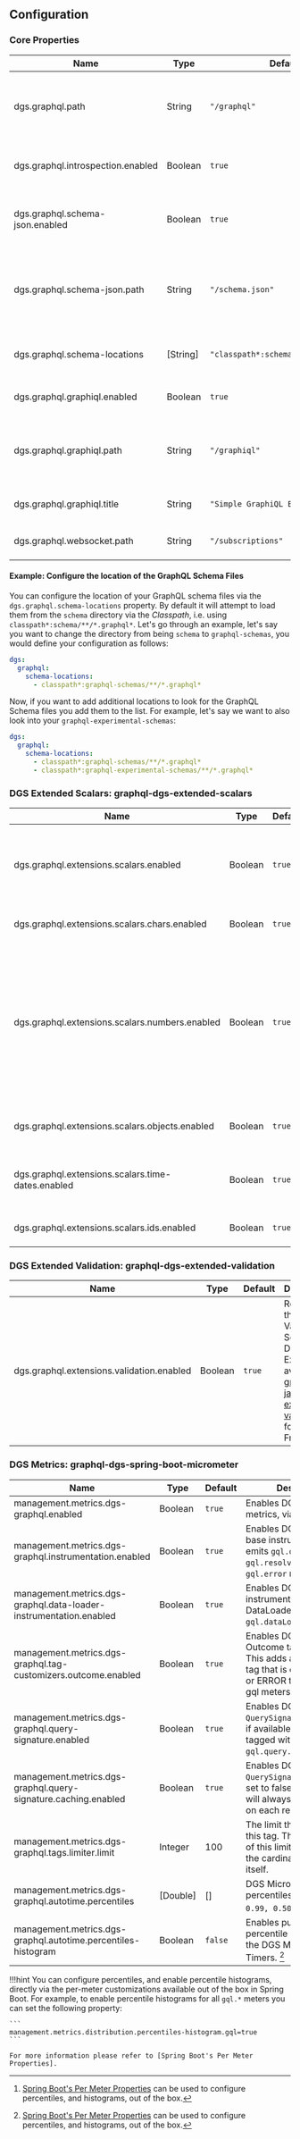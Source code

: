 ## Configuration

### Core Properties

| Name                              | Type     | Default                             | Description                                              |
|-----------------------------------|----------|-------------------------------------|----------------------------------------------------------|
| dgs.graphql.path                  | String   | `"/graphql"`                        | Path to the endpoint that will serve GraphQL requests.   |
| dgs.graphql.introspection.enabled | Boolean  | `true`                              | Enables graphql introspection functionality.             |
| dgs.graphql.schema-json.enabled   | Boolean  | `true`                              | Enables schema-json endpoint functionality.              |
| dgs.graphql.schema-json.path      | String   | `"/schema.json"`                    | Path to the schema-json endpoint without trailing slash. |
| dgs.graphql.schema-locations      | [String] | `"classpath*:schema/**/*.graphql*"` | Location of the GraphQL schema files.                    |
| dgs.graphql.graphiql.enabled      | Boolean  | `true`                              | Enables GraphiQL functionality.                          |
| dgs.graphql.graphiql.path         | String   | `"/graphiql"`                       | Path to the GraphiQL endpoint without trailing slash.    |
| dgs.graphql.graphiql.title        | String   | `"Simple GraphiQL Example"`         | Title of the GraphiQL page                               |
| dgs.graphql.websocket.path        | String   | `"/subscriptions"`                  | Path to the subscription endpoint                        |

#### Example: Configure the location of the GraphQL Schema Files

You can configure the location of your GraphQL schema files via the `dgs.graphql.schema-locations` property.
By default it will attempt to load them from the `schema` directory via the _Classpath_, i.e. using `classpath*:schema/**/*.graphql*`.
Let's go through an example, let's say you want to change the directory from being `schema` to `graphql-schemas`,
you would define your configuration as follows:

```yaml
dgs:
  graphql:
    schema-locations:
      - classpath*:graphql-schemas/**/*.graphql*
```

Now, if you want to add additional locations to look for the GraphQL Schema files you add them to the list.
For example, let's say we want to also look into your `graphql-experimental-schemas`:

```yaml
dgs:
  graphql:
    schema-locations:
      - classpath*:graphql-schemas/**/*.graphql*
      - classpath*:graphql-experimental-schemas/**/*.graphql*
```

### DGS Extended Scalars: graphql-dgs-extended-scalars

| Name                                              | Type    | Default | Description                                                                                                                                                         |
| ------------------------------------------------- | ------- | ------- | ------------------------------------------------------------------------------------------------------------------------------------------------------------------- |
| dgs.graphql.extensions.scalars.enabled            | Boolean | `true`  | Registered the Scalar Extensions available in [graphql-java-extended-scalars](https://github.com/graphql-java/graphql-java-extended-scalars) for the DGS Framework. |
| dgs.graphql.extensions.scalars.chars.enabled      | Boolean | `true`  | Will register the Char scalar extension.                                                                                                                            |
| dgs.graphql.extensions.scalars.numbers.enabled    | Boolean | `true`  | Will register all numeric scalar extensions (PositiveInt, NegativeInt, NonPositiveInt, NonNegativeInt, PositiveFloat, NegativeFloat, NonPositiveFloat, NonNegativeFloat, Long, Short, Byte, BigDecimal, BigInteger).                                                                                  |
| dgs.graphql.extensions.scalars.objects.enabled    | Boolean | `true`  | Will register the Object, Json, Url, and Locale scalar extensions.                                                                                                  |
| dgs.graphql.extensions.scalars.time-dates.enabled | Boolean | `true`  | Will register the DateTime, Date, Time and LocalTime scalar extensions.                                                                                                       |
| dgs.graphql.extensions.scalars.ids.enabled        | Boolean | `true`  | Will register the UUID scalar extension.                                                                                                                            |


### DGS Extended Validation: graphql-dgs-extended-validation

| Name                                      | Type    | Default | Description                                                                                                                                                                                    |
| ----------------------------------------- | ------- | ------- | ---------------------------------------------------------------------------------------------------------------------------------------------------------------------------------------------- |
| dgs.graphql.extensions.validation.enabled | Boolean | `true`  | Registered the Validation Schema Directive Extensions available in [graphql-java-extended-validation](https://github.com/graphql-java/graphql-java-extended-validation) for the DGS Framework. |

### DGS Metrics: graphql-dgs-spring-boot-micrometer

| Name                                                               | Type     | Default | Description                                                                                                                     |
| ------------------------------------------------------------------ | -------- | ------- | ------------------------------------------------------------------------------------------------------------------------------- |
| management.metrics.dgs-graphql.enabled                             | Boolean  | `true`  | Enables DGS' GraphQL metrics, via micrometer.                                                                                   |
| management.metrics.dgs-graphql.instrumentation.enabled             | Boolean  | `true`  | Enables DGS' GraphQL's base instrumentation; emits `gql.query`, `gql.resolver`, and `gql.error` meters.                         |
| management.metrics.dgs-graphql.data-loader-instrumentation.enabled | Boolean  | `true`  | Enables DGS' instrumentation for DataLoader; emits `gql.dataLoader` meters.                                                     |
| management.metrics.dgs-graphql.tag-customizers.outcome.enabled     | Boolean  | `true`  | Enables DGS' GraphQL Outcome tag customizer. This adds an OUTCOME tag that is ether SUCCESS or ERROR to the emitted gql meters. |
| management.metrics.dgs-graphql.query-signature.enabled             | Boolean  | `true`  | Enables DGS' `QuerySignatureRepository`; if available metrics will be tagged with the `gql.query.sig.hash`.                     |
| management.metrics.dgs-graphql.query-signature.caching.enabled     | Boolean  | `true`  | Enables DGS' `QuerySignature` caching; if set to false the signature will always be calculated on each request.                 |
| management.metrics.dgs-graphql.tags.limiter.limit                  | Integer  | 100     | The limit that will apply for this tag. The interpretation of this limit depends on the cardinality limiter itself.             |
| management.metrics.dgs-graphql.autotime.percentiles                | [Double] | []      | DGS Micrometer Timers percentiles, e.g. `[0.95, 0.99, 0.50]`. [^1]                                                              |
| management.metrics.dgs-graphql.autotime.percentiles-histogram      | Boolean  | `false` | Enables publishing percentile histograms for the DGS Micrometer Timers. [^1]                                                    |

!!!hint
    You can configure percentiles, and enable percentile histograms, directly via the per-meter customizations available
    out of the box in Spring Boot. For example, to enable percentile histograms for all `gql.*` meters you can
    set the following property:

    ```
    management.metrics.distribution.percentiles-histogram.gql=true
    ```

    For more information please refer to [Spring Boot's Per Meter Properties].

[^1]: [Spring Boot's Per Meter Properties] can be used to configure percentiles, and histograms, out of the box.

[Spring Boot's Per Meter Properties]: https://docs.spring.io/spring-boot/docs/current/reference/htmlsingle/#actuator.metrics.customizing.per-meter-properties
